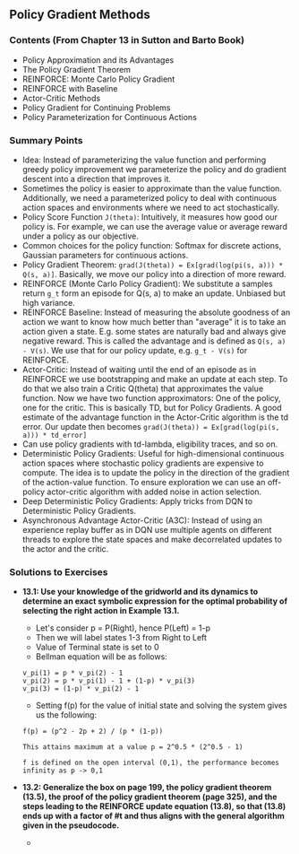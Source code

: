
## Policy Gradient Methods 

### Contents (From Chapter 13 in Sutton and Barto Book)
- Policy Approximation and its Advantages
- The Policy Gradient Theorem
- REINFORCE: Monte Carlo Policy Gradient
- REINFORCE with Baseline
- Actor-Critic Methods
- Policy Gradient for Continuing Problems
- Policy Parameterization for Continuous Actions

### Summary Points
- Idea: Instead of parameterizing the value function and performing greedy policy improvement we parameterize the policy and do gradient descent into a direction that improves it.
- Sometimes the policy is easier to approximate than the value function. Additionally, we need a parameterized policy to deal with continuous action spaces and environments where we need to act stochastically.
- Policy Score Function ```J(theta)```: Intuitively, it measures how good our policy is. For example, we can use the average value or average reward under a policy as our objective.
- Common choices for the policy function: Softmax for discrete actions, Gaussian parameters for continuous actions.
- Policy Gradient Theorem: ```grad(J(theta)) = Ex[grad(log(pi(s, a))) * Q(s, a)]```. Basically, we move our policy into a direction of more reward.
- REINFORCE (Monte Carlo Policy Gradient): We substitute a samples return ```g_t``` form an episode for Q(s, a) to make an update. Unbiased but high variance.
- REINFORCE Baseline: Instead of measuring the absolute goodness of an action we want to know how much better than "average" it is to take an action given a state. E.g. some states are naturally bad and always give negative reward. This is called the advantage and is defined as ```Q(s, a) - V(s)```. We use that for our policy update, e.g. ```g_t - V(s)``` for REINFORCE.
- Actor-Critic: Instead of waiting until the end of an episode as in REINFORCE we use bootstrapping and make an update at each step. To do that we also train a Critic Q(theta) that approximates the value function. Now we have two function approximators: One of the policy, one for the critic. This is basically TD, but for Policy Gradients. A good estimate of the advantage function in the Actor-Critic algorithm is the td error. Our update then becomes ```grad(J(theta)) = Ex[grad(log(pi(s, a))) * td_error]```
- Can use policy gradients with td-lambda, eligibility traces, and so on.
- Deterministic Policy Gradients: Useful for high-dimensional continuous action spaces where stochastic policy gradients are expensive to compute. The idea is to update the policy in the direction of the gradient of the action-value function. To ensure exploration we can use an off-policy actor-critic algorithm with added noise in action selection.
- Deep Deterministic Policy Gradients: Apply tricks from DQN to Deterministic Policy Gradients.
- Asynchronous Advantage Actor-Critic (A3C): Instead of using an experience replay buffer as in DQN use multiple agents on different threads to explore the state spaces and make decorrelated updates to the actor and the critic.

### Solutions to Exercises

- **13.1: Use your knowledge of the gridworld and its dynamics to determine an exact symbolic expression for the optimal probability of selecting the right action in Example 13.1.**
  - Let's consider p = P(Right), hence P(Left) = 1-p
  - Then we will label states 1-3 from Right to Left
  - Value of Terminal state is set to 0
  - Bellman equation will be as follows:
  ```
  v_pi(1) = p * v_pi(2) - 1
  v_pi(2) = p * v_pi(1) - 1 + (1-p) * v_pi(3)
  v_pi(3) = (1-p) * v_pi(2) - 1
  ```
  - Setting f(p) for the value of initial state and solving the system gives us the following:
  ```
  f(p) = (p^2 - 2p + 2) / (p * (1-p))
  
  This attains maximum at a value p = 2^0.5 * (2^0.5 - 1)
  
  f is defined on the open interval (0,1), the performance becomes infinity as p -> 0,1
  ```

- **13.2: Generalize the box on page 199, the policy gradient theorem (13.5), the proof of the policy gradient theorem (page 325), and the steps leading to the REINFORCE update equation (13.8), so that (13.8) ends up with a factor of #t and thus aligns with the general algorithm given in the pseudocode.**

  - 
